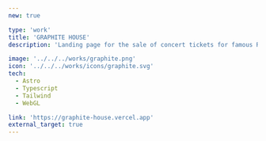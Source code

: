 ```yaml
---
new: true

type: 'work'
title: 'GRAPHITE HOUSE'
description: 'Landing page for the sale of concert tickets for famous Russian artists.'

image: '../../../works/graphite.png'
icon: '../../../works/icons/graphite.svg'
tech:
  - Astro
  - Typescript
  - Tailwind
  - WebGL

link: 'https://graphite-house.vercel.app'
external_target: true
---
```

